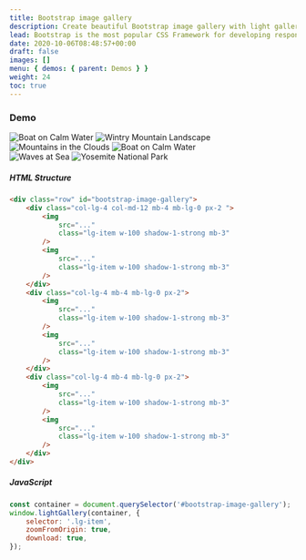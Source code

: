 ```yaml
---
title: Bootstrap image gallery
description: Create beautiful Bootstrap image gallery with light gallery.
lead: Bootstrap is the most popular CSS Framework for developing responsive and mobile-first websites. Here is the demo adding lightBox gallery support for Bootstrap.
date: 2020-10-06T08:48:57+00:00
draft: false
images: []
menu: { demos: { parent: Demos } }
weight: 24
toc: true
---
```


### Demo

<div class="row mx-0"  id="bootstrap-image-gallery">
  <div class="col-lg-4 col-md-12 mb-4 mb-lg-0 px-2  ">
    <img
      src="https://mdbcdn.b-cdn.net/img/Photos/Horizontal/Nature/4-col/img%20(73).webp"
      class="lg-item w-100 shadow-1-strong mb-3"
      alt="Boat on Calm Water"
    />
    <img
      src="https://mdbcdn.b-cdn.net/img/Photos/Vertical/mountain1.webp"
      class="lg-item w-100 shadow-1-strong "
      alt="Wintry Mountain Landscape"
    />
  </div>
  <div class="col-lg-4 mb-4 mb-lg-0 px-2">
    <img
      src="https://mdbcdn.b-cdn.net/img/Photos/Vertical/mountain2.webp"
      class="lg-item w-100 shadow-1-strong mb-3"
      alt="Mountains in the Clouds"
    />
    <img
      src="https://mdbcdn.b-cdn.net/img/Photos/Horizontal/Nature/4-col/img%20(73).webp"
      class="lg-item w-100 shadow-1-strong"
      alt="Boat on Calm Water"
    />
  </div>
  <div class="col-lg-4 mb-4 mb-lg-0 px-2  ">
    <img
      src="https://mdbcdn.b-cdn.net/img/Photos/Horizontal/Nature/4-col/img%20(18).webp"
      class="lg-item w-100 shadow-1-strong mb-3"
      alt="Waves at Sea"
    />
    <img
      src="https://mdbcdn.b-cdn.net/img/Photos/Vertical/mountain3.webp"
      class="lg-item w-100 shadow-1-strong "
      alt="Yosemite National Park"
    />
  </div>
</div>

##### HTML Structure

```html
<div class="row" id="bootstrap-image-gallery">
    <div class="col-lg-4 col-md-12 mb-4 mb-lg-0 px-2 ">
        <img
            src="..."
            class="lg-item w-100 shadow-1-strong mb-3"
        />
        <img
            src="..."
            class="lg-item w-100 shadow-1-strong mb-3"
        />
    </div>
    <div class="col-lg-4 mb-4 mb-lg-0 px-2">
        <img
            src="..."
            class="lg-item w-100 shadow-1-strong mb-3"
        />
        <img
            src="..."
            class="lg-item w-100 shadow-1-strong mb-3"
        />
    </div>
    <div class="col-lg-4 mb-4 mb-lg-0 px-2">
        <img
            src="..."
            class="lg-item w-100 shadow-1-strong mb-3"
        />
        <img
            src="..."
            class="lg-item w-100 shadow-1-strong mb-3"
        />
    </div>
</div>
```

##### JavaScript

```js
const container = document.querySelector('#bootstrap-image-gallery');
window.lightGallery(container, {
    selector: '.lg-item',
    zoomFromOrigin: true,
    download: true,
});
```
